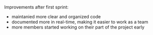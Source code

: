 Improvements after first sprint:
- maintanied more clear and organized code
- documented more in real-time, making it easier to work as a team
- more members started working on their part of the project early
